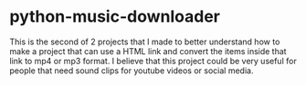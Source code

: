 # python-music-downloader
This is the second of 2 projects that I made to better understand how to make a project that can use a HTML link and convert the items inside that link to mp4 or mp3 format. I believe that this project could be very useful for people that need sound clips for youtube videos or social media.
